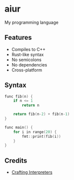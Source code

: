 # aiur

My programming language

## Features
- Compiles to C++
- Rust-like syntax
- No semicolons
- No dependencies
- Cross-platform

## Syntax
```cpp
func fib(n) {
    if n <= 1
        return n

    return fib(n-2) + fib(n-1)
}

func main() {
    for i in range(20) {
        fmt::print(fib(i))
    }
}
```

## Credits
* [Crafting Interpreters](http://www.craftinginterpreters.com/)